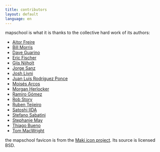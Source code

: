 ```yaml
---
title: contributors
layout: default
language: en
---
```


mapschool is what it is thanks to the collective hard work of its authors:

* [Aitor Freire](https://github.com/aitorfreire)
* [Bill Morris](https://github.com/wboykinm)
* [Dave Guarino](https://github.com/daguar)
* [Eric Fischer](http://www.flickr.com/photos/walkingsf/)
* [Gijs Nijholt](https://github.com/gijs)
* [Jorge Sanz](https://github.com/jsanz)
* [Josh Livni](https://github.com/jlivni)
* [Juan Luis Rodríguez Ponce](https://github.com/juanluisrp)
* [Moisés Arcos](https://github.com/moiarcsan)
* [Morgan Herlocker](https://github.com/morganherlocker)
* [Ramiro Gómez](http://ramiro.org/)
* [Rob Story](https://github.com/wrobstory)
* [Ruben Teijeiro](http://drewpull.drupalgardens.com/)
* [Satoshi IIDA](https://github.com/nyampire)
* [Stefano Sabatini](https://github.com/sabas)
* [Stephanie May](https://github.com/mizmay)
* [Thiago Bueno](http://tbueno.com/)
* [Tom MacWright](http://www.macwright.org/)

the mapschool favicon is from the [Maki icon project](https://www.mapbox.com/maki/).
Its source is licensed BSD.
